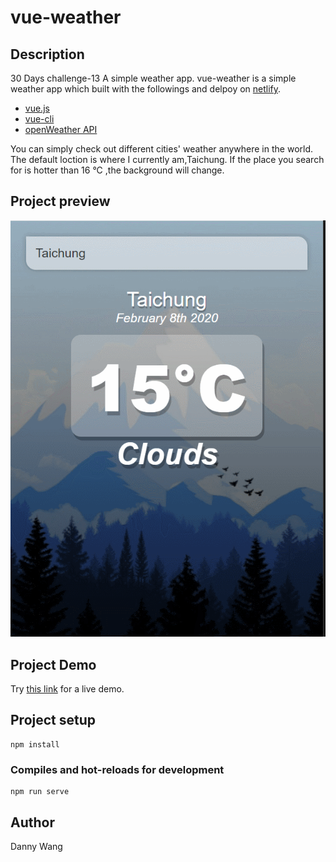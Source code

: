 # vue-weather

## Description
30 Days challenge-13 A simple weather app.
vue-weather is a simple weather app which built with the followings and delpoy on [netlify](https://www.netlify.com/).

+ [vue.js](https://vuejs.org/)
+ [vue-cli](https://cli.vuejs.org/)
+ [openWeather API](https://openweathermap.org/)

You can simply check out different cities' weather anywhere in the world.
The default loction is where I currently am,Taichung.
If the place you search for is hotter than 16 °C ,the background will change.

## Project preview

![image](https://github.com/windate3411/vue-weather/blob/master/demo.gif)

## Project Demo

Try [this link](https://competent-hopper-517978.netlify.com/) for a live demo.

## Project setup
```
npm install
```

### Compiles and hot-reloads for development
```
npm run serve
```

## Author
Danny Wang

